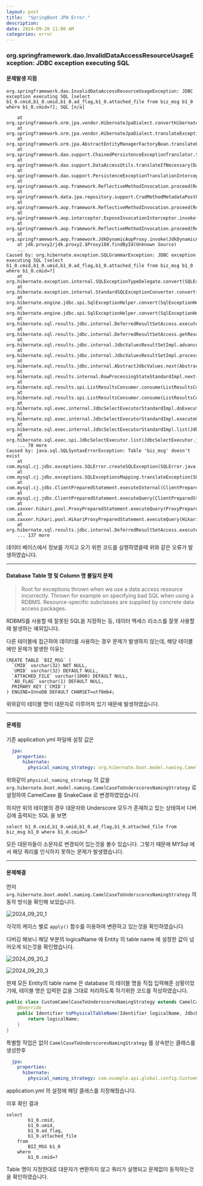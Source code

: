 ```yaml
---
layout: post  
title:  "SpringBoot JPA Error."
description:  
date: 2024-09-20 11:00 AM  
categories: error
---
```


### org.springframework.dao.InvalidDataAccessResourceUsageException: JDBC exception executing SQL

#### 문제발생 지점

```console
org.springframework.dao.InvalidDataAccessResourceUsageException: JDBC exception executing SQL [select b1_0.cmid,b1_0.umid,b1_0.ad_flag,b1_0.attached_file from biz_msg b1_0 where b1_0.cmid=?]; SQL [n/a]

	at org.springframework.orm.jpa.vendor.HibernateJpaDialect.convertHibernateAccessException(HibernateJpaDialect.java:256)
	at org.springframework.orm.jpa.vendor.HibernateJpaDialect.translateExceptionIfPossible(HibernateJpaDialect.java:232)
	at org.springframework.orm.jpa.AbstractEntityManagerFactoryBean.translateExceptionIfPossible(AbstractEntityManagerFactoryBean.java:550)
	at org.springframework.dao.support.ChainedPersistenceExceptionTranslator.translateExceptionIfPossible(ChainedPersistenceExceptionTranslator.java:61)
	at org.springframework.dao.support.DataAccessUtils.translateIfNecessary(DataAccessUtils.java:242)
	at org.springframework.dao.support.PersistenceExceptionTranslationInterceptor.invoke(PersistenceExceptionTranslationInterceptor.java:152)
	at org.springframework.aop.framework.ReflectiveMethodInvocation.proceed(ReflectiveMethodInvocation.java:184)
	at org.springframework.data.jpa.repository.support.CrudMethodMetadataPostProcessor$CrudMethodMetadataPopulatingMethodInterceptor.invoke(CrudMethodMetadataPostProcessor.java:163)
	at org.springframework.aop.framework.ReflectiveMethodInvocation.proceed(ReflectiveMethodInvocation.java:184)
	at org.springframework.aop.interceptor.ExposeInvocationInterceptor.invoke(ExposeInvocationInterceptor.java:97)
	at org.springframework.aop.framework.ReflectiveMethodInvocation.proceed(ReflectiveMethodInvocation.java:184)
	at org.springframework.aop.framework.JdkDynamicAopProxy.invoke(JdkDynamicAopProxy.java:223)
	at jdk.proxy2/jdk.proxy2.$Proxy188.findById(Unknown Source)
	...
Caused by: org.hibernate.exception.SQLGrammarException: JDBC exception executing SQL [select b1_0.cmid,b1_0.umid,b1_0.ad_flag,b1_0.attached_file from biz_msg b1_0 where b1_0.cmid=?]
	at org.hibernate.exception.internal.SQLExceptionTypeDelegate.convert(SQLExceptionTypeDelegate.java:64)
	at org.hibernate.exception.internal.StandardSQLExceptionConverter.convert(StandardSQLExceptionConverter.java:56)
	at org.hibernate.engine.jdbc.spi.SqlExceptionHelper.convert(SqlExceptionHelper.java:109)
	at org.hibernate.engine.jdbc.spi.SqlExceptionHelper.convert(SqlExceptionHelper.java:95)
	at org.hibernate.sql.results.jdbc.internal.DeferredResultSetAccess.executeQuery(DeferredResultSetAccess.java:253)
	at org.hibernate.sql.results.jdbc.internal.DeferredResultSetAccess.getResultSet(DeferredResultSetAccess.java:146)
	at org.hibernate.sql.results.jdbc.internal.JdbcValuesResultSetImpl.advanceNext(JdbcValuesResultSetImpl.java:205)
	at org.hibernate.sql.results.jdbc.internal.JdbcValuesResultSetImpl.processNext(JdbcValuesResultSetImpl.java:85)
	at org.hibernate.sql.results.jdbc.internal.AbstractJdbcValues.next(AbstractJdbcValues.java:29)
	at org.hibernate.sql.results.internal.RowProcessingStateStandardImpl.next(RowProcessingStateStandardImpl.java:88)
	at org.hibernate.sql.results.spi.ListResultsConsumer.consume(ListResultsConsumer.java:183)
	at org.hibernate.sql.results.spi.ListResultsConsumer.consume(ListResultsConsumer.java:33)
	at org.hibernate.sql.exec.internal.JdbcSelectExecutorStandardImpl.doExecuteQuery(JdbcSelectExecutorStandardImpl.java:443)
	at org.hibernate.sql.exec.internal.JdbcSelectExecutorStandardImpl.executeQuery(JdbcSelectExecutorStandardImpl.java:166)
	at org.hibernate.sql.exec.internal.JdbcSelectExecutorStandardImpl.list(JdbcSelectExecutorStandardImpl.java:91)
	at org.hibernate.sql.exec.spi.JdbcSelectExecutor.list(JdbcSelectExecutor.java:31)
	... 78 more
Caused by: java.sql.SQLSyntaxErrorException: Table 'biz_msg' doesn't exist
	at com.mysql.cj.jdbc.exceptions.SQLError.createSQLException(SQLError.java:121)
	at com.mysql.cj.jdbc.exceptions.SQLExceptionsMapping.translateException(SQLExceptionsMapping.java:122)
	at com.mysql.cj.jdbc.ClientPreparedStatement.executeInternal(ClientPreparedStatement.java:916)
	at com.mysql.cj.jdbc.ClientPreparedStatement.executeQuery(ClientPreparedStatement.java:972)
	at com.zaxxer.hikari.pool.ProxyPreparedStatement.executeQuery(ProxyPreparedStatement.java:52)
	at com.zaxxer.hikari.pool.HikariProxyPreparedStatement.executeQuery(HikariProxyPreparedStatement.java)
	at org.hibernate.sql.results.jdbc.internal.DeferredResultSetAccess.executeQuery(DeferredResultSetAccess.java:217)
	... 137 more

```

데이터 베이스에서 정보를 가지고 오기 위한 코드를 실행하였을때 위와 같은 오류가 발생하였습니다.

---

#### Database Table 명 및 Column 명 불일치 문제

> Root for exceptions thrown when we use a data access resource incorrectly. Thrown for example on specifying bad SQL when using a RDBMS. Resource-specific subclasses are supplied by concrete data access packages.

RDBMS를 사용할 때 잘못된 SQL을 지정하는 등, 데이터 액세스 리소스를 잘못 사용할때 발생하는 예외입니다.

다른 테이블에 접근하여 데이터를 사용하는 경우 문제가 발생하지 않는데, 해당 테이블에만 문제가 발생한 이유는

```mysql
CREATE TABLE `BIZ_MSG` (
  `CMID` varchar(32) NOT NULL,
  `UMID` varchar(32) DEFAULT NULL,
  `ATTACHED_FILE` varchar(1000) DEFAULT NULL,
  `AD_FLAG` varchar(1) DEFAULT NULL,
  PRIMARY KEY (`CMID`)
) ENGINE=InnoDB DEFAULT CHARSET=utf8mb4;
```

위와같이 테이블 명이 대문자로 이루어져 있기 때문에 발생하였습니다.

---

#### 문제점

기존 application.yml 파일에 설정 값은

```yaml
  jpa:
    properties:
      hibernate:
        physical_naming_strategy: org.hibernate.boot.model.naming.CamelCaseToUnderscoresNamingStrategy
```

위와같이 `physical_naming_strategy` 의 값을 `org.hibernate.boot.model.naming.CamelCaseToUnderscoresNamingStrategy` 로 설정하여
CamelCase 를 SnakeCase 로 변경하였었습니다.

하지만 위의 테이블의 경우 대문자와 Underscore 모두가 존재하고 있는 상태여서 디버깅에 출력되는 SQL 을 보면

```mysql
select b1_0.cmid,b1_0.umid,b1_0.ad_flag,b1_0.attached_file from biz_msg b1_0 where b1_0.cmid=?
```

모든 대문자들이 소문자로 변경되어 있는것을 볼수 있습니다. 그렇기 때문에 MYSql 에서 해당 쿼리를 인식하지 못하는 문제가 발생했습니다.

---

#### 문제해결

먼저 `org.hibernate.boot.model.naming.CamelCaseToUnderscoresNamingStrategy` 의 동작 방식을 확인해 보았습니다.

![2024_09_20_1](/assets/img/post/2024-09-20-1.png)

각각의 케이스 별로 `apply()` 함수를 이용하여 변환하고 있는것을 확인하였습니다.

디버깅 해보니 해당 부분의 logicalName 에 Entity 의 table name 에 설정한 값이 넘어오게 되는것을 확인했습니다.


![2024_09_20_2](/assets/img/post/2024-09-20-2.png)

![2024_09_20_3](/assets/img/post/2024-09-20-3.png)


현재 모든 Entity의 table name 은 database 의 테이블 명을 직접 입력해준 상황이었기에,
테이블 명은 입력한 값을 그대로 처리하도록 하기위한 코드를 작성하였습니다.

```java
public class CustomCamelCaseToUnderscoresNamingStrategy extends CamelCaseToUnderscoresNamingStrategy {
    @Override
    public Identifier toPhysicalTableName(Identifier logicalName, JdbcEnvironment jdbcEnvironment) {
        return logicalName;
    }
}
```

특별할 작업은 없이 `CamelCaseToUnderscoresNamingStrategy` 를 상속받는 클래스를 생성한후

```yaml
  jpa:
    properties:
      hibernate:
        physical_naming_strategy: com.example.api.global.config.CustomCamelCaseToUnderscoresNamingStrategy
```

application.yml 의 설정에 해당 클래스를 지정해줬습니다.

이후 확인 결과

```mysql
select
        b1_0.cmid,
        b1_0.umid,
        b1_0.ad_flag,
        b1_0.attached_file 
    from
        BIZ_MSG b1_0 
    where
        b1_0.cmid=?
```

Table 명이 지정한대로 대문자가 변환하지 않고 쿼리가 실행되고 문제없이 동작하는것을 확인하였습니다.